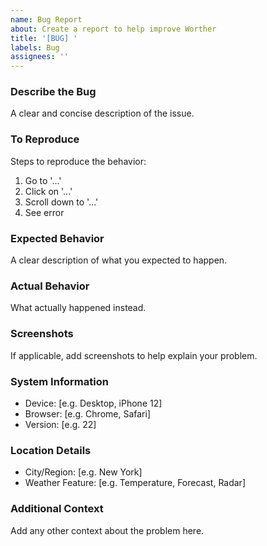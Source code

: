 ```yaml
---
name: Bug Report
about: Create a report to help improve Worther
title: '[BUG] '
labels: Bug
assignees: ''
---
```


### Describe the Bug
A clear and concise description of the issue.

### To Reproduce
Steps to reproduce the behavior:
1. Go to '...'
2. Click on '...'
3. Scroll down to '...'
4. See error

### Expected Behavior
A clear description of what you expected to happen.

### Actual Behavior
What actually happened instead.

### Screenshots
If applicable, add screenshots to help explain your problem.

### System Information
- Device: [e.g. Desktop, iPhone 12]
- Browser: [e.g. Chrome, Safari]
- Version: [e.g. 22]

### Location Details
- City/Region: [e.g. New York]
- Weather Feature: [e.g. Temperature, Forecast, Radar]

### Additional Context
Add any other context about the problem here.
